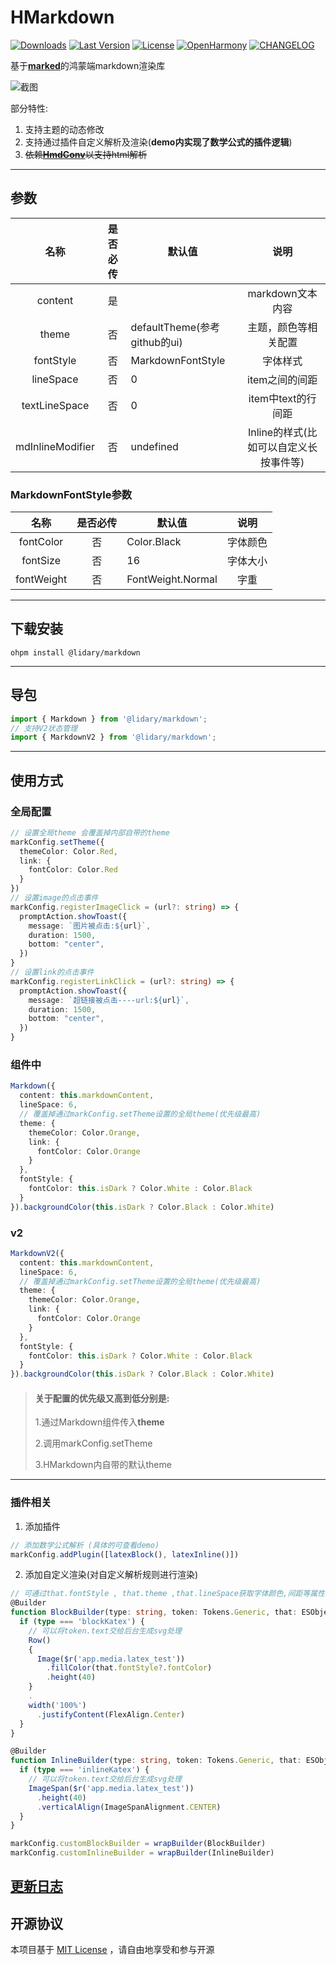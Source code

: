 # HMarkdown
[![Downloads](https://img.shields.io/github/downloads/lidary-byte/HMarkdown/total?style=for-the-badge&logo=github)](https://github.com/lidary-byte/HMarkdown)
[![Last Version](https://img.shields.io/github/v/release/lidary-byte/HMarkdown?style=for-the-badge)](https://github.com/lidary-byte/HMarkdown)
[![License](https://img.shields.io/github/license/lidary-byte/HMarkdown?style=for-the-badge)](LICENSE)
[![OpenHarmony](https://img.shields.io/github/v/release/lidary-byte/HMarkdown?style=for-the-badge&logo=harmonyos&color=76CE65
)](https://ohpm.openharmony.cn/#/cn/detail/@lidary%2Fmarkdown)
[![CHANGELOG](https://img.shields.io/badge/CHANGELOG-E87436?style=for-the-badge&logo=googledocs&logoColor=ffffff)](https://github.com/lidary-byte/HMarkdown/blob/main/Markdown/CHANGELOG.md)


基于[**marked**](https://github.com/markedjs/marked)的鸿蒙端markdown渲染库

![截图](https://github.com/lidary-byte/HMarkdown/blob/main/screen/image2.gif)

部分特性:

1. 支持主题的动态修改
2. 支持通过插件自定义解析及渲染(**demo内实现了数学公式的插件逻辑**)
3. ~~依赖[**HmdConv**](https://ohpm.openharmony.cn/#/cn/detail/@rv%2Fhmd-conv)以支持html解析~~
---

## 参数

|      名称       | 是否必传 | 默认值                       |           说明            |
|:-------------:|:----:|---------------------------|:-----------------------:|
|    content    |  是   |                           |      markdown文本内容       |
|     theme     |  否   | defaultTheme(参考github的ui) |       主题，颜色等相关配置        | 
|   fontStyle   |  否   | MarkdownFontStyle         |          字体样式           | 
|   lineSpace   |  否   | 0                         |        item之间的间距        | 
| textLineSpace |  否   | 0                         |      item中text的行间距      |
| mdInlineModifier     |  否   | undefined                       | Inline的样式(比如可以自定义长按事件等) |

### MarkdownFontStyle参数

|      名称       | 是否必传 | 默认值        |  说明  |
|:-------------:|:----:|------------|:----:|
|   fontColor   |  否   | Color.Black | 字体颜色 |
|   fontSize    |  否   | 16         | 字体大小 | 
|   fontWeight   |  否   |    FontWeight.Normal        |  字重  | 


---

## 下载安装

```
ohpm install @lidary/markdown
```

---

## 导包

```typescript
import { Markdown } from '@lidary/markdown';
// 支持V2状态管理
import { MarkdownV2 } from '@lidary/markdown';
```

---

## 使用方式

### 全局配置

```typescript
// 设置全局theme 会覆盖掉内部自带的theme
markConfig.setTheme({
  themeColor: Color.Red,
  link: {
    fontColor: Color.Red
  }
})
// 设置image的点击事件
markConfig.registerImageClick = (url?: string) => {
  promptAction.showToast({
    message: `图片被点击:${url}`,
    duration: 1500,
    bottom: "center",
  })
}
// 设置link的点击事件
markConfig.registerLinkClick = (url?: string) => {
  promptAction.showToast({
    message: `超链接被点击----url:${url}`,
    duration: 1500,
    bottom: "center",
  })
}
```

### 组件中

```typescript
Markdown({
  content: this.markdownContent,
  lineSpace: 6,
  // 覆盖掉通过markConfig.setTheme设置的全局theme(优先级最高)
  theme: {
    themeColor: Color.Orange,
    link: {
      fontColor: Color.Orange
    }
  },
  fontStyle: {
    fontColor: this.isDark ? Color.White : Color.Black
  }
}).backgroundColor(this.isDark ? Color.Black : Color.White)
```
### v2

```typescript
MarkdownV2({
  content: this.markdownContent,
  lineSpace: 6,
  // 覆盖掉通过markConfig.setTheme设置的全局theme(优先级最高)
  theme: {
    themeColor: Color.Orange,
    link: {
      fontColor: Color.Orange
    }
  },
  fontStyle: {
    fontColor: this.isDark ? Color.White : Color.Black
  }
}).backgroundColor(this.isDark ? Color.Black : Color.White)
```

> #### 关于配置的优先级又高到低分别是:
>
> 1.通过Markdown组件传入**theme**
>
>  2.调用markConfig.setTheme
>
>  3.HMarkdown内自带的默认theme

---

### 插件相关

1. 添加插件

```typescript
// 添加数学公式解析 (具体的可查看demo)
markConfig.addPlugin([latexBlock(), latexInline()])
```

2. 添加自定义渲染(对自定义解析规则进行渲染)

```typescript
// 可通过that.fontStyle , that.theme ,that.lineSpace获取字体颜色,间距等属性
@Builder
function BlockBuilder(type: string, token: Tokens.Generic, that: ESObject) {
  if (type === 'blockKatex') {
    // 可以将token.text交给后台生成svg处理
    Row()
    {
      Image($r('app.media.latex_test'))
        .fillColor(that.fontStyle?.fontColor)
        .height(40)
    }
    .
    width('100%')
      .justifyContent(FlexAlign.Center)
  }
}

@Builder
function InlineBuilder(type: string, token: Tokens.Generic, that: ESObject) {
  if (type === 'inlineKatex') {
    // 可以将token.text交给后台生成svg处理
    ImageSpan($r('app.media.latex_test'))
      .height(40)
      .verticalAlign(ImageSpanAlignment.CENTER)
  }
}

markConfig.customBlockBuilder = wrapBuilder(BlockBuilder)
markConfig.customInlineBuilder = wrapBuilder(InlineBuilder)
```

## [更新日志](https://github.com/lidary-byte/HMarkdown/blob/main/Markdown/CHANGELOG.md)


## 开源协议

本项目基于 [MIT License](https://gitee.com/daryl_code/HMarkdown/blob/main/Markdown/LICENSE) ，请自由地享受和参与开源